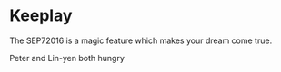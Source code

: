 # Keeplay
The SEP72016 is a magic feature which makes your dream come true.

Peter and Lin-yen both hungry
